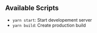 ## Available Scripts

- `yarn start`: Start developement server
- `yarn build`: Create production build